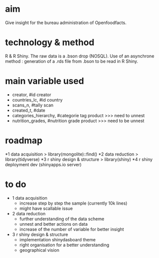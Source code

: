 # aim 

Give insight for the bureau administration of Openfoodfacts.

# technology & method

R & R Shiny.
The raw data is a .bson drop (NOSQL). Use of an asynchrone method : generation of a .rds file from .bson to be read in R Shiny. 

# main variable used

* creator, #id creator
* countries_lc, #id country
* scans_n, #tally scan
* created_t, #date 
* categories_hierarchy, #categorie tag product >>> need to unnest
* nutrition_grades, #nutrition grade product >>> need to be unnest

# roadmap 

*1 data acquisition > library(mongolite)::find()
*2 data reduction > library(tidyverse)
*3 r shiny design & structure > library(shiny)
*4 r shiny deployment dev (shinyapps.io server)

# to do

* 1 data acquisition
  * increase step by step the sample (currently 10k lines)
  * might have scallable issue
* 2 data reduction
  * further understanding of the data scheme
  * unnest and better actions on data
  * increase of the number of variable for better insight
* 3 r shiny design & structure
  * implementation shinydasboard theme
  * right organisation for a better understanding 
  * geographical vision
